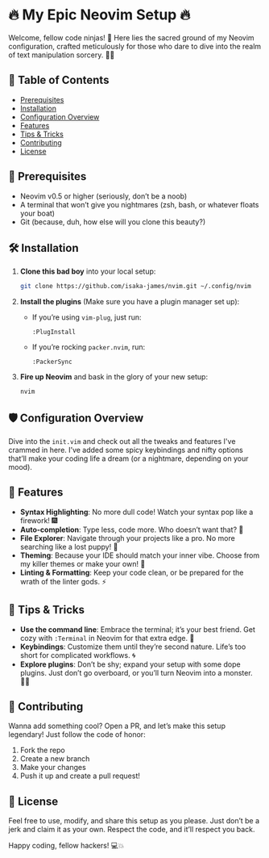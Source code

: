 # 🔥 My Epic Neovim Setup 🔥

Welcome, fellow code ninjas! 🤘 Here lies the sacred ground of my Neovim configuration, crafted meticulously for those who dare to dive into the realm of text manipulation sorcery. 🧙‍♂️ 

## 🚀 Table of Contents
- [Prerequisites](#-prerequisites)
- [Installation](#-installation)
- [Configuration Overview](#-configuration-overview)
- [Features](#-features)
- [Tips & Tricks](#-tips--tricks)
- [Contributing](#-contributing)
- [License](#-license)

## 🔑 Prerequisites
- Neovim v0.5 or higher (seriously, don’t be a noob)
- A terminal that won’t give you nightmares (zsh, bash, or whatever floats your boat)
- Git (because, duh, how else will you clone this beauty?)

## 🛠️ Installation
1. **Clone this bad boy** into your local setup:
   ```bash
   git clone https://github.com/isaka-james/nvim.git ~/.config/nvim
   ```

2. **Install the plugins** (Make sure you have a plugin manager set up):
   - If you’re using `vim-plug`, just run:
     ```vim
     :PlugInstall
     ```
   - If you’re rocking `packer.nvim`, run:
     ```vim
     :PackerSync
     ```

3. **Fire up Neovim** and bask in the glory of your new setup:
   ```bash
   nvim
   ```

## 🛡️ Configuration Overview
Dive into the `init.vim` and check out all the tweaks and features I've crammed in here. I’ve added some spicy keybindings and nifty options that’ll make your coding life a dream (or a nightmare, depending on your mood).

## 🌟 Features
- **Syntax Highlighting**: No more dull code! Watch your syntax pop like a firework! 🎆
- **Auto-completion**: Type less, code more. Who doesn’t want that? 🤖
- **File Explorer**: Navigate through your projects like a pro. No more searching like a lost puppy! 🐶
- **Theming**: Because your IDE should match your inner vibe. Choose from my killer themes or make your own! 🌈
- **Linting & Formatting**: Keep your code clean, or be prepared for the wrath of the linter gods. ⚡️

## 🤫 Tips & Tricks
- **Use the command line**: Embrace the terminal; it’s your best friend. Get cozy with `:Terminal` in Neovim for that extra edge. 💪
- **Keybindings**: Customize them until they’re second nature. Life’s too short for complicated workflows. 🌀
- **Explore plugins**: Don’t be shy; expand your setup with some dope plugins. Just don’t go overboard, or you’ll turn Neovim into a monster. 🧟‍♂️

## 🤝 Contributing
Wanna add something cool? Open a PR, and let’s make this setup legendary! Just follow the code of honor: 
1. Fork the repo
2. Create a new branch
3. Make your changes
4. Push it up and create a pull request!

## 📜 License
Feel free to use, modify, and share this setup as you please. Just don’t be a jerk and claim it as your own. Respect the code, and it’ll respect you back.

Happy coding, fellow hackers! 💻💥

